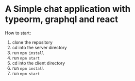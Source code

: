 # A Simple chat application with typeorm, graphql and react

How to start:
1. clone the repository
1. cd into the server directory
1. run `npm install`
1. run `npm start`
1. cd into the client directory
1. run `npm install`
1. run `npm start`
